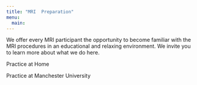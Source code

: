 ```yaml
---
title: "MRI  Preparation"
menu:
  main:
---
```


We offer every MRI participant the opportunity to become familiar with the MRI procedures in an educational and relaxing environment. We invite you to learn more about what we do here.

Practice at Home



Practice at Manchester University

